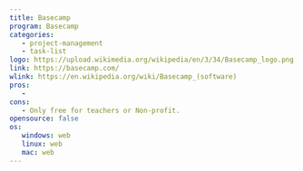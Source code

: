```yaml
---
title: Basecamp
program: Basecamp
categories:
   - project-management
   - task-list
logo: https://upload.wikimedia.org/wikipedia/en/3/34/Basecamp_logo.png
link: https://basecamp.com/
wlink: https://en.wikipedia.org/wiki/Basecamp_(software)
pros:
   - 
cons:
   - Only free for teachers or Non-profit.
opensource: false
os:
   windows: web
   linux: web
   mac: web
---
```


